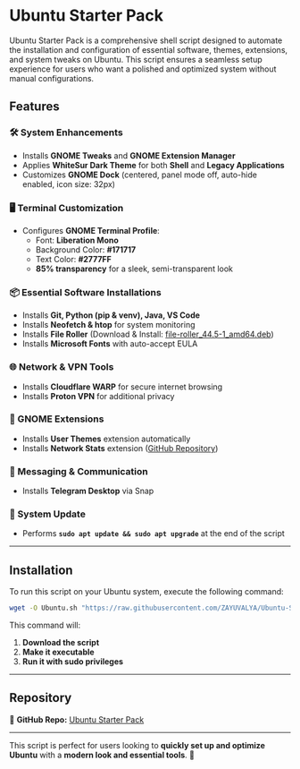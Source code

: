 # Ubuntu Starter Pack

Ubuntu Starter Pack is a comprehensive shell script designed to automate the installation and configuration of essential software, themes, extensions, and system tweaks on Ubuntu. This script ensures a seamless setup experience for users who want a polished and optimized system without manual configurations.

## Features

### 🛠 System Enhancements
- Installs **GNOME Tweaks** and **GNOME Extension Manager**
- Applies **WhiteSur Dark Theme** for both **Shell** and **Legacy Applications**
- Customizes **GNOME Dock** (centered, panel mode off, auto-hide enabled, icon size: 32px)

### 🖥 Terminal Customization
- Configures **GNOME Terminal Profile**:
  - Font: **Liberation Mono**
  - Background Color: **#171717**
  - Text Color: **#2777FF**
  - **85% transparency** for a sleek, semi-transparent look

### 📦 Essential Software Installations
- Installs **Git, Python (pip & venv), Java, VS Code**
- Installs **Neofetch & htop** for system monitoring
- Installs **File Roller** (Download & Install: [file-roller_44.5-1_amd64.deb](http://launchpadlibrarian.net/775837054/file-roller_44.5-1_amd64.deb))
- Installs **Microsoft Fonts** with auto-accept EULA

### 🌐 Network & VPN Tools
- Installs **Cloudflare WARP** for secure internet browsing
- Installs **Proton VPN** for additional privacy

### 🔌 GNOME Extensions
- Installs **User Themes** extension automatically
- Installs **Network Stats** extension ([GitHub Repository](https://github.com/noroadsleft000/gnome-network-stats))

### 📩 Messaging & Communication
- Installs **Telegram Desktop** via Snap

### 🔄 System Update
- Performs **`sudo apt update && sudo apt upgrade`** at the end of the script

---

## Installation

To run this script on your Ubuntu system, execute the following command:

```bash
wget -O Ubuntu.sh "https://raw.githubusercontent.com/ZAYUVALYA/Ubuntu-Starter-Pack/refs/heads/main/Ubuntu.sh" && chmod +x Ubuntu.sh && sudo bash Ubuntu.sh
```

This command will:
1. **Download the script**
2. **Make it executable**
3. **Run it with sudo privileges**

---

## Repository
🔗 **GitHub Repo:** [Ubuntu Starter Pack](https://github.com/ZAYUVALYA/Ubuntu-Starter-Pack)

---

This script is perfect for users looking to **quickly set up and optimize Ubuntu** with a **modern look and essential tools**. 🚀
